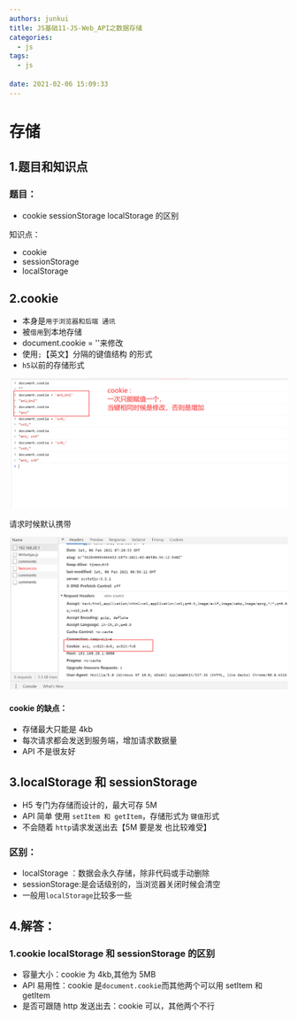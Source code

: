 ```yaml
---
authors: junkui
title: JS基础11-JS-Web_API之数据存储
categories:
  - js
tags:
  - js

date: 2021-02-06 15:09:33
---
```


# 存储

## 1.题目和知识点

### 题目：

- cookie sessionStorage localStorage 的区别

知识点：

- cookie
- sessionStorage
- localStorage

## 2.cookie

- 本身是`用于浏览器和后端 通讯`
- 被`借用`到本地存储
- document.cookie = ''来修改
- 使用`;`【英文】分隔的键值结构 的形式
- `h5`以前的存储形式

![image-20210206151713207](./JS基础11-JS-Web_API之数据存储/image-20210206151713207.png)

请求时候默认携带

![image-20210206152124430](./JS基础11-JS-Web_API之数据存储/image-20210206152124430.png)

#### cookie 的缺点：

- 存储最大只能是 4kb
- 每次请求都会发送到服务端，增加请求数据量
- API 不是很友好

## 3.localStorage 和 sessionStorage

- H5 专门为存储而设计的，最大可存 5M
- API 简单 使用 `setItem 和 getItem`，存储形式为 `键值`形式
- 不会随着 `http`请求发送出去【5M 要是发 也比较难受】

### 区别：

- localStorage ：数据会永久存储，除非代码或手动删除
- sessionStorage:是会话级别的，当浏览器关闭时候会清空
- 一般用`localStorage`比较多一些

## 4.解答：

### 1.cookie localStorage 和 sessionStorage 的区别

- 容量大小：cookie 为 4kb,其他为 5MB
- API 易用性：cookie 是`document.cookie`而其他两个可以用 setItem 和 getItem
- 是否可跟随 http 发送出去：cookie 可以，其他两个不行
